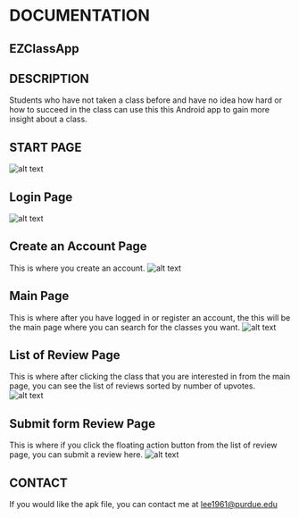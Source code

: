 
# DOCUMENTATION
## EZClassApp

## DESCRIPTION
Students who have not taken a class before and have no idea how hard or how to succeed in the class can use this this Android app to gain more insight about a class.

## START PAGE
![alt text](images/start_page.png "Start Page")
## Login Page
![alt text](images/login_page.png "The login page")
## Create an Account Page
This is where you create an account.
![alt text](images/create_account_page.png "Create Account Page")
## Main Page
This is where after you have logged in or register an account, the this will be the main page where you can search for the classes you want.
![alt text](images/main_page.png "Main Page where you can search for classes")
## List of Review Page
This is where after clicking the class that you are interested in from the main page, you can see the list of reviews sorted by number of upvotes.
![alt text](images/review_page.png "List of reviews Page")
## Submit form Review Page
This is where if you click the floating action button from the list of review page, you can submit a review here.
![alt text](images/submitform_review_page.png "Page where you submit a review based on the class you chose from the main page")


## CONTACT
If you would like the apk file, you can contact me at lee1961@purdue.edu
